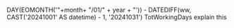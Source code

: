 DAY(EOMONTH('"+month+ "/01/" + year + "')) - DATEDIFF(ww, CAST('20241001' AS datetime) - 1, '20241031') TotWorkingDays
explain this
